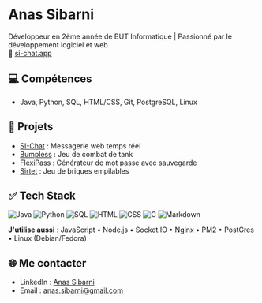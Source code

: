 # Anas Sibarni 

Développeur en 2ème année de BUT Informatique | Passionné par le développement logiciel et web  
🎯 [si-chat.app](https://si-chat.app)

## 💻 Compétences
- Java, Python, SQL, HTML/CSS, Git, PostgreSQL, Linux

## 📂 Projets
- [SI-Chat](https://github.com/Anas-SIBARNI/si-chat) : Messagerie web temps réel
- [Bumpless](https://github.com/Anas-SIBARNI/bumpless) : Jeu de combat de tank
- [FlexiPass](https://github.com/Anas-SIBARNI/flexipass) : Générateur de mot passe avec sauvegarde
- [Sirtet]() : Jeu de briques empilables

## ✅ Tech Stack

<p>
  <img alt="Java" src="https://img.shields.io/badge/java-%23ED8B00.svg?style=for-the-badge&logo=openjdk&logoColor=white"/>
  <img alt="Python" src="https://img.shields.io/badge/python-3670A0?style=for-the-badge&logo=python&logoColor=ffdd54"/>
  <img alt="SQL" src="https://img.shields.io/badge/sql-%2300599C.svg?style=for-the-badge&logo=sql&logoColor=white"/>
  <img alt="HTML" src="https://img.shields.io/badge/html-%2300599C.svg?style=for-the-badge&logo=html&logoColor=white"/>
  <img alt="CSS" src="https://img.shields.io/badge/css-%2300599C.svg?style=for-the-badge&logo=css&logoColor=white"/>
  <img alt="C" src="https://img.shields.io/badge/c-%2300599C.svg?style=for-the-badge&logo=c&logoColor=white"/>
  <img alt="Markdown" src="https://img.shields.io/badge/markdown-%23000000.svg?style=for-the-badge&logo=markdown&logoColor=white"/>

</p>

**J'utilise aussi** : JavaScript • Node.js • Socket.IO • Nginx • PM2 • PostGres • Linux (Debian/Fedora)

## 🌐 Me contacter
- LinkedIn : [Anas Sibarni](https://www.linkedin.com/in/anas-sibarni-b286642b4/)
- Email : anas.sibarni@gmail.com
